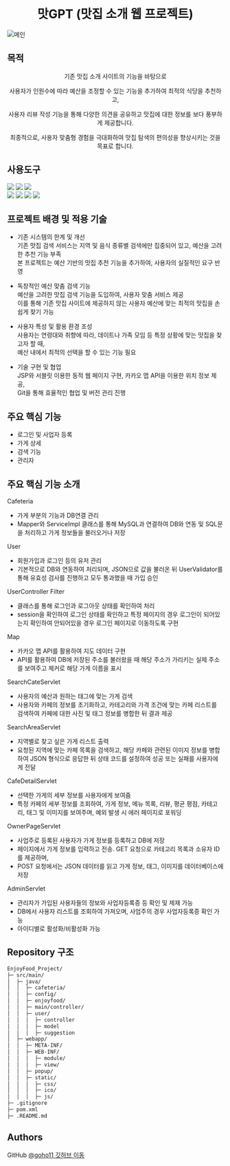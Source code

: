 <h1 align="center"> 맛GPT (맛집 소개 웹 프로젝트) </h1>

![메인](https://github.com/user-attachments/assets/57ae2b4c-3dac-46a5-8968-695381157ee7)
 
<h2>목적</h2>
<p align="center">기존 맛집 소개 사이트의 기능을 바탕으로  </p>
<p align="center">사용자가 인원수에 따라 예산을 조정할 수 있는 기능을 추가하여 최적의 식당을 추천하고, </p>  
<p align="center">사용자 리뷰 작성 기능을 통해 다양한 의견을 공유하고 맛집에 대한 정보를 보다 풍부하게 제공합니다.  </p>
<p align="center">최종적으로, 사용자 맞춤형 경험을 극대화하여 맛집 탐색의 편의성을 향상시키는 것을 목표로 합니다. </p>

<p align="center">
  <h2>사용도구</h2>

 <img src="https://img.shields.io/badge/Java-%23FF7800"> <img src="https://img.shields.io/badge/Eclipse-2C2255?logo=eclipseide&logoColor=white"> <img src="https://img.shields.io/badge/MySQL-4479A1?logo=mysql&logoColor=white">   
 <img src="https://img.shields.io/badge/HTML-%23E34F26?logo=html5&logoColor=white"> <img src="https://img.shields.io/badge/CSS-%231572B6?logo=css3&logoColor=white"> 
 <img src="https://img.shields.io/badge/JavaScript-F7DF1E?logo=javascript&logoColor=white"> <img src="https://img.shields.io/badge/Maven-%23C71A36?logo=apachemaven&logoColor=white">  

## 프로젝트 배경 및 적용 기술
- 기존 시스템의 한계 및 개선   
  기존 맛집 검색 서비스는 지역 및 음식 종류별 검색에만 집중되어 있고, 예산을 고려한 추천 기능 부족   
  본 프로젝트는 예산 기반의 맛집 추천 기능을 추가하여, 사용자의 실질적인 요구 반영   

- 독창적인 예산 맞춤 검색 기능   
예산을 고려한 맛집 검색 기능을 도입하여, 사용자 맞춤 서비스 제공   
이를 통해 기존 맛집 사이트에 제공하지 않는 사용자 예산에 맞는 최적의 맛집을 손쉽게 찾기 가능   

- 사용자 특성 및 활용 환경 조성   
사용자는 연령대와 취향에 따라, 데이트나 가족 모임 등 특정 상황에 맞는 맛집을 찾고자 할 때,   
예산 내에서 최적의 선택을 할 수 있는 기능 필요

- 기술 구현 및 협업   
JSP와 서블릿 이용한 동적 웹 페이지 구현, 카카오 맵 API을 이용한 위치 정보 제공,   
Git을 통해 효율적인 협업 및 버전 관리 진행

## 주요 핵심 기능
- 로그인 및 사업자 등록
- 가게 상세
- 검색 기능
- 관리자



## 주요 핵심 기능 소개
Cafeteria
- 가게 부분의 기능과 DB연결 관리
- Mapper와 ServiceImpl 클래스를 통해 MySQL과 연결하여 DB와 연동 및 SQL문을 처리하고 가게 정보들을 불러오거나 저장

User	
- 회원가입과 로그인 등의 유저 관리
- 기본적으로 DB와 연동하여 처리되며, JSON으로 값을 불러온 뒤 UserValidator를 통해 유효성 검사를 진행하고 모두 통과했을 때 가입 승인

UserController	Filter
- 클래스를 통해 로그인과 로그아웃 상태를 확인하여 처리
- session을 확인하여 로그인 상태를 확인하고 특정 페이지의 경우 로그인이 되어있는지 확인하여 안되어있을 경우 로그인 페이지로 이동하도록 구현

Map	
- 카카오 맵 API를 활용하여 지도 데이터 구현
- API를 활용하여 DB에 저장된 주소를 불러왔을 때 해당 주소가 가리키는 실제 주소를 보여주고 체커로 해당 가게 이름을 표시

SearchCateServlet	
- 사용자의 예산과 원하는 태그에 맞는 가게 검색
- 사용자와 카페의 정보를 초기화하고, 카테고리와 가격 조건에 맞는 카페 리스트를 검색하여 카페에 대한 사진 및 태그 정보를 병합한 뒤 결과 제공

SearchAreaServlet	
- 지역별로 찾고 싶은 가게 리스트 출력
- 요청된 지역에 맞는 카페 목록을 검색하고, 해당 카페와 관련된 이미지 정보를 병합하여 JSON 형식으로 응답한 뒤 상태 코드를 설정하여 성공 또는 실패를 사용자에게 전달

CafeDetailServlet
- 선택한 가게의 세부 정보를 사용자에게 보여줌
- 특정 카페의 세부 정보를 조회하여, 가게 정보, 메뉴 목록, 리뷰, 평균 평점, 카테고리, 태그 및 이미지를 보여주며, 예외 발생 시 에러 페이지로 포워딩

OwnerPageServlet	
- 사업주로 등록된 사용자가 가게 정보를 등록하고 DB에 저장
- 페이지에서 가게 정보를 입력하고 전송. GET 요청으로 카테고리 목록과 소유자 ID를 제공하며,   
- POST 요청에서는 JSON 데이터를 읽고 가게 정보, 태그, 이미지를 데이터베이스에 저장

AdminServlet	
- 관리자가 가입된 사용자들의 정보와 사업자등록증 등 확인 및 제재 가능
- DB에서 사용자 리스트를 조회하여 가져오며, 사업주의 경우 사업자등록증 확인 가능
- 아이디별로 활성화/비활성화 가능


## Repository 구조
```sh
EnjoyFood_Project/
├─ src/main/
│  ├─ java/
│  │  ├─ cafeteria/
│  │  ├─ config/
│  │  ├─ enjoyfood/
│  │  ├─ main/controller/
│  │  ├─ user/
│  │  │  ├─ controller
│  │  │  ├─ model
│  │  │  ├─ suggestion
│  ├─ webapp/
│  │  ├─ META-INF/
│  │  ├─ WEB-INF/
│  │  │  ├─ module/
│  │  │  ├─ view/
│  │  ├─ popup/
│  │  ├─ static/
│  │  │  ├─ css/
│  │  │  ├─ ico/
│  │  │  ├─ js/
├─ .gitignore
├─ pom.xml
├─ .README.md
```

## Authors
GitHub [@goho11 깃허브 이동](https://github.com/goho11)
